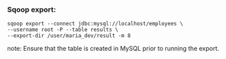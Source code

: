 ### Sqoop export:

```
sqoop export --connect jdbc:mysql://localhost/employees \
--username root -P --table results \
--export-dir /user/maria_dev/result -m 8
```
note: Ensure that the table is created in MySQL prior to running the export.
